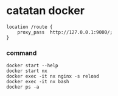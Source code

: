 # catatan docker

```
location /route {
    proxy_pass  http://127.0.0.1:9000/;
}
```


### command

```
docker start --help
docker start nx
docker exec -it nx nginx -s reload
docker exec -it nx bash
docker ps -a
```
